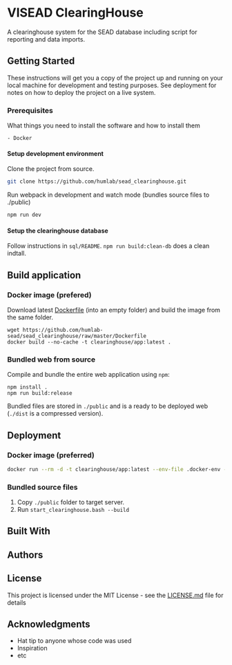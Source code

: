 # VISEAD ClearingHouse

A clearinghouse system for the SEAD database including script for reporting and data imports.

## Getting Started

These instructions will get you a copy of the project up and running on your local machine for development and testing purposes. See deployment for notes on how to deploy the project on a live system.

### Prerequisites
What things you need to install the software and how to install them
```
- Docker
```
#### Setup development environment
Clone the project from source.
```bash
git clone https://github.com/humlab/sead_clearinghouse.git
```
Run webpack in development and watch mode (bundles source files to ./public)
```bash
npm run dev
```

#### Setup the clearinghouse database
Follow instructions in `sql/README`. `npm run build:clean-db` does a clean indtall.

## Build application
### Docker image (prefered)
Download latest [Dockerfile](https://github.com/humlab-sead/sead_clearinghouse/raw/master/Dockerfile) (into an empty folder) and build the image from the same folder.
```
wget https://github.com/humlab-sead/sead_clearinghouse/raw/master/Dockerfile
docker build --no-cache -t clearinghouse/app:latest .
```
### Bundled web from source
Compile and bundle the entire web application using `npm`:
```
npm install .
npm run build:release
```
Bundled files are stored in `./public` and is a ready to be deployed web (`./dist` is a compressed version).

## Deployment

### Docker image (preferred)
```bash
docker run --rm -d -t clearinghouse/app:latest --env-file .docker-env -p 8060:8060
```
### Bundled source files
1. Copy `./public` folder to target server.
2. Run `start_clearinghouse.bash --build`

## Built With

## Authors

## License

This project is licensed under the MIT License - see the [LICENSE.md](LICENSE.md) file for details

## Acknowledgments

* Hat tip to anyone whose code was used
* Inspiration
* etc
